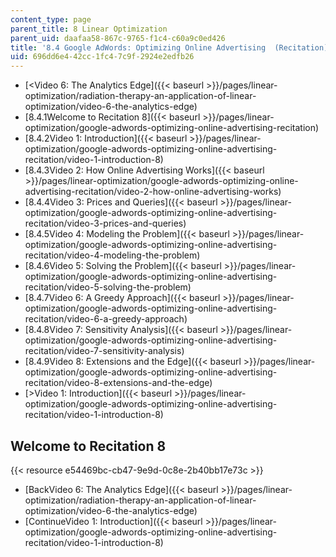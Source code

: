 ```yaml
---
content_type: page
parent_title: 8 Linear Optimization
parent_uid: daafaa58-867c-9765-f1c4-c60a9c0ed426
title: '8.4 Google AdWords: Optimizing Online Advertising  (Recitation)'
uid: 696dd6e4-42cc-1fc4-7c9f-2924e2edfb26
---
```


*   [\<Video 6: The Analytics Edge]({{< baseurl >}}/pages/linear-optimization/radiation-therapy-an-application-of-linear-optimization/video-6-the-analytics-edge)
*   [8.4.1Welcome to Recitation 8]({{< baseurl >}}/pages/linear-optimization/google-adwords-optimizing-online-advertising-recitation)
*   [8.4.2Video 1: Introduction]({{< baseurl >}}/pages/linear-optimization/google-adwords-optimizing-online-advertising-recitation/video-1-introduction-8)
*   [8.4.3Video 2: How Online Advertising Works]({{< baseurl >}}/pages/linear-optimization/google-adwords-optimizing-online-advertising-recitation/video-2-how-online-advertising-works)
*   [8.4.4Video 3: Prices and Queries]({{< baseurl >}}/pages/linear-optimization/google-adwords-optimizing-online-advertising-recitation/video-3-prices-and-queries)
*   [8.4.5Video 4: Modeling the Problem]({{< baseurl >}}/pages/linear-optimization/google-adwords-optimizing-online-advertising-recitation/video-4-modeling-the-problem)
*   [8.4.6Video 5: Solving the Problem]({{< baseurl >}}/pages/linear-optimization/google-adwords-optimizing-online-advertising-recitation/video-5-solving-the-problem)
*   [8.4.7Video 6: A Greedy Approach]({{< baseurl >}}/pages/linear-optimization/google-adwords-optimizing-online-advertising-recitation/video-6-a-greedy-approach)
*   [8.4.8Video 7: Sensitivity Analysis]({{< baseurl >}}/pages/linear-optimization/google-adwords-optimizing-online-advertising-recitation/video-7-sensitivity-analysis)
*   [8.4.9Video 8: Extensions and the Edge]({{< baseurl >}}/pages/linear-optimization/google-adwords-optimizing-online-advertising-recitation/video-8-extensions-and-the-edge)
*   [\>Video 1: Introduction]({{< baseurl >}}/pages/linear-optimization/google-adwords-optimizing-online-advertising-recitation/video-1-introduction-8)

Welcome to Recitation 8
-----------------------

{{< resource e54469bc-cb47-9e9d-0c8e-2b40bb17e73c >}}

*   [BackVideo 6: The Analytics Edge]({{< baseurl >}}/pages/linear-optimization/radiation-therapy-an-application-of-linear-optimization/video-6-the-analytics-edge)
*   [ContinueVideo 1: Introduction]({{< baseurl >}}/pages/linear-optimization/google-adwords-optimizing-online-advertising-recitation/video-1-introduction-8)